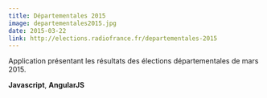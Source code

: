 ```yaml
---
title: Départementales 2015
image: departementales2015.jpg
date: 2015-03-22
link: http://elections.radiofrance.fr/departementales-2015
---
```


Application présentant les résultats des élections départementales de mars 2015.
  
**Javascript**, **AngularJS**
